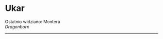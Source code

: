 <p><img></img></p>

# Ukar
Ostatnio widziano: <a data-path="Lokacje/Montera.md">Montera</a> <br>
*Dragonborn*

---
